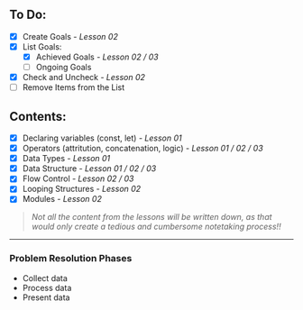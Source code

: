 ## To Do:
- [x] Create Goals *- Lesson 02*
- [x] List Goals:
	- [x] Achieved Goals *- Lesson 02 / 03*
	- [ ] Ongoing Goals
- [x] Check and Uncheck *- Lesson 02*
- [ ] Remove Items from the List

## Contents:
- [x] Declaring variables (const, let) *- Lesson 01*
- [x] Operators (attritution, concatenation, logic) *- Lesson 01 / 02 / 03*
- [x] Data Types *- Lesson 01*
- [x] Data Structure *- Lesson 01 / 02 / 03*
- [x] Flow Control *- Lesson 02 / 03*
- [x] Looping Structures *- Lesson 02*
- [x] Modules *- Lesson 02*

> *Not all the content from the lessons will be written down, as that would only create a tedious and cumbersome notetaking process!!*

---
### Problem Resolution Phases
- Collect data
- Process data
- Present data 